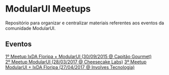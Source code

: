 # ModularUI Meetups

Repositório para organizar e centralizar materiais referentes aos eventos da comunidade ModularUI.

## Eventos

[1º Meetup IxDA Floripa + ModularUI (30/09/2015 @ Capitão Gourmet)](meetup-2015-09-30.md)  
[2º Meetup ModularUI (28/03/2017 @ Cheesecake Labs)](meetup-2017-03-28.md)
[3º Meetup ModularUI + IxDA Floripa (27/04/2017 @ Involves Tecnologia)](meetup-2017-04-27.md)
